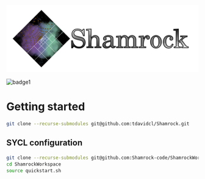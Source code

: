 <picture>
   <source media="(prefers-color-scheme: dark)" srcset="doc/shamrock-doc/src/images/no_background_nocolor.png"  width="600">
   <img alt="text" src="doc/logosham_white.png" width="600">
 </picture>

![badge1](https://github.com/tdavidcl/Shamrock/actions/workflows/main.yml/badge.svg?branch=main)

# Getting started

```bash
git clone --recurse-submodules git@github.com:tdavidcl/Shamrock.git
```

## SYCL configuration

```bash
git clone --recurse-submodules git@github.com:Shamrock-code/ShamrockWorkspace.git
cd ShamrockWorkspace
source quickstart.sh
```



